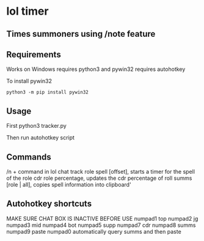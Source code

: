 # lol timer
## Times summoners using /note feature

## Requirements
Works on Windows
requires python3 and pywin32
requires autohotkey

To install pywin32
```
python3 -m pip install pywin32
```

## Usage
First
python3 tracker.py

Then run autohotkey script

## Commands
/n + command in lol chat
track role spell [offset], starts a timer for the spell of the role
cdr role percentage, updates the cdr percentage of roll
summs [role | all], copies spell information into clipboard'

## Autohotkey shortcuts
MAKE SURE CHAT BOX IS INACTIVE BEFORE USE
numpad1 top
numpad2 jg
numpad3 mid
numpad4 bot
numpad5 supp
numpad7 cdr
numpad8 summs
numpad9 paste
numpad0 automatically query summs and then paste
